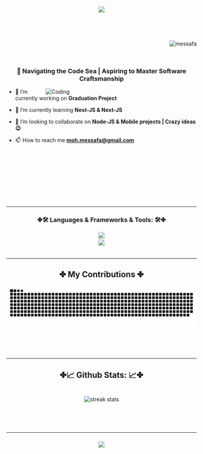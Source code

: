<h1 align="center">
<img src="https://readme-typing-svg.herokuapp.com/?font=Righteous&size=25&center=true&vCenter=true&width-500&height-70&duration=4000&lines=Hi+There+++👋;I'm+MESSAFA+Mohammed+😜😜">
</h1>
<br/>
<br/>
<p align="right"> <img src="https://komarev.com/ghpvc/?username=messafa&label=Profile%20views&color=0e75b6&style=flat" alt="messafa" /> </p>
<br/>

<h3 align="center">🌟 Navigating the Code Sea | Aspiring to Master Software Craftsmanship</h3>
<img align="right" alt="Coding" width="400" src="https://cdn.dribbble.com/users/286354/screenshots/1207913/media/51f8e3fc820ff8292ecc3d731127a13a.gif">



- 🔭 I’m currently working on **Graduation Project**

- 🌱 I’m currently learning **Nest-JS & Next-JS**

- 👯 I’m looking to collaborate on **Node-JS & Mobile projects | Crazy ideas 😉**

- 📫 How to reach me **moh.messafa@gmail.com**
<br/>

<br/><br/>
<br/><br/>
<br/><br/>
<hr/>
<h3 align="center">✤🛠 Languages & Frameworks & Tools: 🛠✤</h3>
<div align="center">
        <a href="https://skillicons.dev">
            <img src="https://skillicons.dev/icons?i=nodejs,javascript,express,mongodb" /> <br>
            <img src="https://skillicons.dev/icons?i=raspberrypi,arduino"/> <br>
        </a>
</div>
<br/>
<hr/>
<div align="center">
    <h2>✤ My Contributions ✤</h2>
    <img alt="snake eating my Contributions"  src="https://github.com/messafa/messafa/blob/output/github-contribution-grid-snake-dark.svg"/>  
</div>
<br/>


<br/><br/>
<hr/>

<h2  align="center">✤📈 Github Stats: 📈✤</h2>
<br>
<div  align="center">
    <img width=390 src="https://streak-stats.demolab.com/?user=messafa&count_private=true&theme=react&border_radius=10" alt="streak stats" /><br/>
</div>
<br/>
<!-- <p align="center">
  <img  align="center" width=390 src="https://github-readme-stats.vercel.app/api/top-langs?username=messafa&count_private=true&show_icons=true&theme=react&rank_icon=github&border_radius=10"  alt="readme stats"  />
    <img  align="center" width=325 align="center" src="https://github-readme-stats.vercel.app/api?username=messafa&hide=HTML&langs_count=8&layout=compact&theme=react&border_radius=10&size_weight=0.5&count_weight=0.5&exclude_repo=github-readme-stats" alt="top langs"  />
</p> -->

<br/><br/>
<hr/>

<h3 align="center">
<img src="https://readme-typing-svg.herokuapp.com/?font=Righteous&size=25&center=true&vCenter=true&width-500&height-70&duration=4000&lines=+T+Thanks+for+visiting+my+profile!+😉😉;S+Shoot+me+a+message+on+Linkedin!+📩;+I'm+alwavs+downs+to+collab+😝">
</h3>
<br/>

